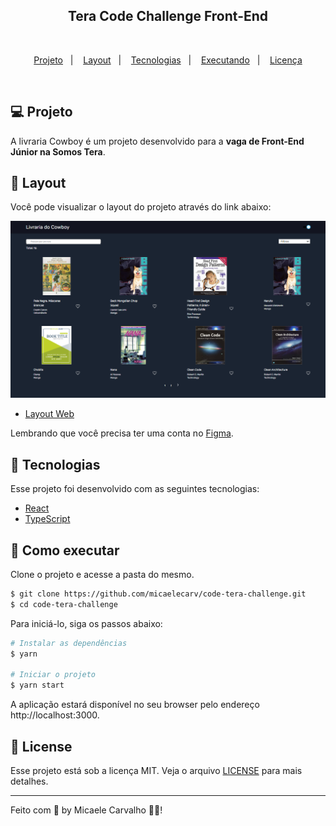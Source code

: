 <h2 align="center">
  Tera Code Challenge Front-End
</h2>

<br>

<p align="center">
  <a href="#project">Projeto</a>&nbsp;&nbsp;&nbsp;|&nbsp;&nbsp;&nbsp;
  <a href="#layout">Layout</a>&nbsp;&nbsp;&nbsp;|&nbsp;&nbsp;&nbsp;
  <a href="#technologies">Tecnologias</a>&nbsp;&nbsp;&nbsp;|&nbsp;&nbsp;&nbsp;
  <a href="#execution">Executando</a>&nbsp;&nbsp;&nbsp;|&nbsp;&nbsp;&nbsp;
  <a href="#license">Licença</a>
</p>
<br>

## 💻 Projeto

A livraria Cowboy é um projeto desenvolvido para a **vaga de Front-End Júnior na Somos Tera**.

## 🔖 Layout

Você pode visualizar o layout do projeto através do link abaixo:

<p align="center">
    <img alt="Livraria" src=".github/layout.png" width="720px" />
</p>

- [Layout Web](https://www.figma.com/file/NOheNk0mgaQkSpiq7i2ppR/Tera-Code-Challenge-FrontEnd?node-id=58%3A11) 

Lembrando que você precisa ter uma conta no [Figma](http://figma.com/).

## 🧪 Tecnologias

Esse projeto foi desenvolvido com as seguintes tecnologias:

- [React](https://reactjs.org)
- [TypeScript](https://www.typescriptlang.org/)

## 🚀 Como executar

Clone o projeto e acesse a pasta do mesmo.
```bash
$ git clone https://github.com/micaelecarv/code-tera-challenge.git
$ cd code-tera-challenge 
```

Para iniciá-lo, siga os passos abaixo:
```bash
# Instalar as dependências
$ yarn

# Iniciar o projeto
$ yarn start
```
A aplicação estará disponível no seu browser pelo endereço http://localhost:3000.

## 📝 License

Esse projeto está sob a licença MIT. Veja o arquivo [LICENSE](LICENSE.md) para mais detalhes.

---

Feito com 🖤 by Micaele Carvalho 👋🏻!
